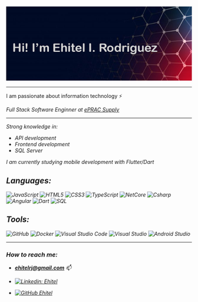 <p align="center">
  <img src="https://github.com/mortroguez/mortroguez/blob/main/images/banner_named.png" alt="Hero image">
</p>

-----

<p>I am passionate about information technology ⚡</p>
<em>Full Stack Software Enginner at <a href="https://www.eprac.com/">ePRAC Supply</a>

<hr>

<em>Strong knowledge in:
- API development
- Frontend development
- SQL Server
  
I am currently studying mobile development with Flutter/Dart
  
<h2 align="left">Languages:</h2>
  
![JavaScript](https://img.shields.io/badge/-JavaScript-black?style=flat-square&logo=javascript)
![HTML5](https://img.shields.io/badge/-HTML5-E34F26?style=flat-square&logo=html5&logoColor=white)
![CSS3](https://img.shields.io/badge/-CSS3-1572B6?style=flat-square&logo=css3)
![TypeScript](https://img.shields.io/badge/-TypeScript-007ACC?style=flat-square&logo=typescript)
![NetCore](https://img.shields.io/badge/.NET-5C2D91?style=for-the-badge&logo=.net&logoColor=white)
![Csharp](https://img.shields.io/badge/C%23-239120?style=for-the-badge&logo=c-sharp&logoColor=white)
![Angular](https://img.shields.io/badge/Angular-DD0031?style=for-the-badge&logo=angular&logoColor=white)
![Dart](https://img.shields.io/badge/Dart-0175C2?style=for-the-badge&logo=dart&logoColor=white)
![SQL](https://img.shields.io/badge/Microsoft_SQL_Server-CC2927?style=for-the-badge&logo=microsoft-sql-server&logoColor=white)

<h2 align="left">Tools:</h2>
  
![GitHub](https://img.shields.io/badge/-GitHub-181717?style=flat-square&logo=github)
![Docker](https://img.shields.io/badge/-Docker-black?style=flat-square&logo=docker)
![Visual Studio Code](https://img.shields.io/badge/Visual%20Studio%20Code-0078d7.svg?style=for-the-badge&logo=visual-studio-code&logoColor=white)
![Visual Studio](https://img.shields.io/badge/Visual%20Studio-5C2D91.svg?style=for-the-badge&logo=visual-studio&logoColor=white)
![Android Studio](https://img.shields.io/badge/Android%20Studio-3DDC84.svg?style=for-the-badge&logo=android-studio&logoColor=white)
  
<hr>
 
<h3>How to reach me:</h3>

- **ehitelrj@gmail.com** 📫
  
- [![Linkedin: Ehitel](https://img.shields.io/badge/-Ehitel-blue?style=flat-square&logo=Linkedin&logoColor=white&link=https://www.linkedin.com/in/ehitel-rodriguez-316a9b217/)](https://www.linkedin.com/in/ehitel-rodriguez-316a9b217/)

- [![GitHub Ehitel](https://img.shields.io/github/followers/mortroguez?label=follow&style=social)](https://github.com/mortroguez)
